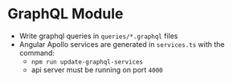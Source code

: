 # GraphQL Module

- Write graphql queries in `queries/*.graphql` files
- Angular Apollo services are generated in `services.ts` with the command:
  - `npm run update-graphql-services`
  - api server must be running on port `4000`
